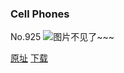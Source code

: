 ### Cell Phones
No.925
![图片不见了~~~](https://imgs.xkcd.com/comics/cell_phones.png)

[原址](https://xkcd.com//925) [下载](https://imgs.xkcd.com/comics/cell_phones.png)

